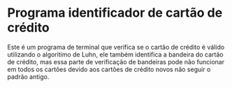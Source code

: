 # Programa identificador de cartão de crédito
Este é um programa de terminal que verifica se o cartão de crédito é válido utilizando o algoritimo de Luhn, ele também identifica a bandeira do cartão de crédito, mas essa parte de verificação de bandeiras pode não funcionar em todos os cartões devido aos cartões de crédito novos não seguir o padrão antigo.
